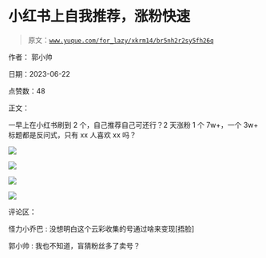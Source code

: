 # 小红书上自我推荐，涨粉快速

> 原文：[`www.yuque.com/for_lazy/xkrm14/br5nh2r2sy5fh26q`](https://www.yuque.com/for_lazy/xkrm14/br5nh2r2sy5fh26q)

作者： 郭小帅

日期：2023-06-22

点赞数：48

正文：

一早上在小红书刷到 2 个，自己推荐自己可还行？2 天涨粉 1 个 7w+，一个 3w+ 标题都是反问式，只有 xx 人喜欢 xx 吗？

![](img/a12f2b98820ad6a2b9a152e723e74d51.png)  

![](img/f11f71304d7e32fc73818c6ecd583a21.png)  

![](img/edae1c0425ad359d1369e7a080fbd448.png)  

![](img/89b9bf2180322624beef8891206842b8.png)  

评论区：

怪力小乔巴 : 没想明白这个云彩收集的号通过啥来变现[捂脸]

郭小帅 : 我也不知道，盲猜粉丝多了卖号？

